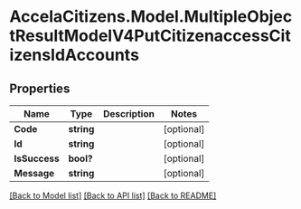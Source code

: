 # AccelaCitizens.Model.MultipleObjectResultModelV4PutCitizenaccessCitizensIdAccounts
## Properties

Name | Type | Description | Notes
------------ | ------------- | ------------- | -------------
**Code** | **string** |  | [optional] 
**Id** | **string** |  | [optional] 
**IsSuccess** | **bool?** |  | [optional] 
**Message** | **string** |  | [optional] 

[[Back to Model list]](../README.md#documentation-for-models) [[Back to API list]](../README.md#documentation-for-api-endpoints) [[Back to README]](../README.md)

